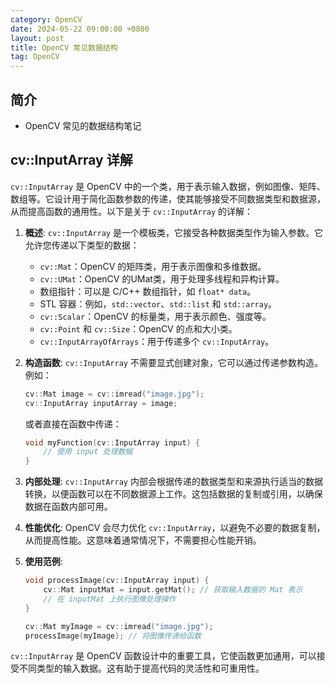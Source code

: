 ```yaml
---
category: OpenCV
date: 2024-05-22 09:00:00 +0800
layout: post
title: OpenCV 常见数据结构
tag: OpenCV
---
```

## 简介

+ OpenCV 常见的数据结构笔记

<!--more-->

## cv::InputArray 详解

`cv::InputArray` 是 OpenCV 中的一个类，用于表示输入数据，例如图像、矩阵、数组等。它设计用于简化函数参数的传递，使其能够接受不同数据类型和数据源，从而提高函数的通用性。以下是关于 `cv::InputArray` 的详解：

1. **概述**:
   `cv::InputArray` 是一个模板类，它接受各种数据类型作为输入参数。它允许您传递以下类型的数据：

   - `cv::Mat`：OpenCV 的矩阵类，用于表示图像和多维数据。
   - `cv::UMat`：OpenCV 的UMat类，用于处理多线程和异构计算。
   - 数组指针：可以是 C/C++ 数组指针，如 `float* data`。
   - STL 容器：例如，`std::vector`、`std::list` 和 `std::array`。
   - `cv::Scalar`：OpenCV 的标量类，用于表示颜色、强度等。
   - `cv::Point` 和 `cv::Size`：OpenCV 的点和大小类。
   - `cv::InputArrayOfArrays`：用于传递多个 `cv::InputArray`。

2. **构造函数**:
   `cv::InputArray` 不需要显式创建对象，它可以通过传递参数构造。例如：

   ```cpp
   cv::Mat image = cv::imread("image.jpg");
   cv::InputArray inputArray = image;
   ```

   或者直接在函数中传递：

   ```cpp
   void myFunction(cv::InputArray input) {
       // 使用 input 处理数据
   }
   ```

3. **内部处理**:
   `cv::InputArray` 内部会根据传递的数据类型和来源执行适当的数据转换，以便函数可以在不同数据源上工作。这包括数据的复制或引用，以确保数据在函数内部可用。

4. **性能优化**:
   OpenCV 会尽力优化 `cv::InputArray`，以避免不必要的数据复制，从而提高性能。这意味着通常情况下，不需要担心性能开销。

5. **使用范例**:
   ```cpp
   void processImage(cv::InputArray input) {
       cv::Mat inputMat = input.getMat(); // 获取输入数据的 Mat 表示
       // 在 inputMat 上执行图像处理操作
   }

   cv::Mat myImage = cv::imread("image.jpg");
   processImage(myImage); // 将图像传递给函数
   ```

`cv::InputArray` 是 OpenCV 函数设计中的重要工具，它使函数更加通用，可以接受不同类型的输入数据。这有助于提高代码的灵活性和可重用性。